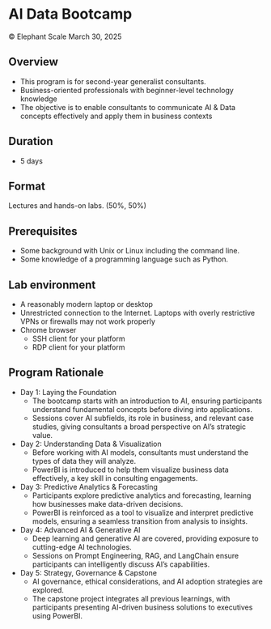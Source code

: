 # AI Data Bootcamp
© Elephant Scale
March 30, 2025


## Overview

* This program is for second-year generalist consultants.
* Business-oriented professionals with beginner-level technology knowledge
* The objective is to enable consultants to communicate AI & Data concepts effectively and apply them in business contexts

## Duration

* 5 days

## Format
Lectures and hands-on labs. (50%, 50%)

## Prerequisites

 * Some background with Unix or Linux including the command line.
 * Some knowledge of a programming language such as Python.

## Lab environment

* A reasonably modern laptop or desktop
* Unrestricted connection to the Internet. Laptops with overly restrictive VPNs or firewalls may not work properly
* Chrome browser
  - SSH client for your platform
  - RDP client for your platform
  
## Program Rationale
* Day 1: Laying the Foundation
  * The bootcamp starts with an introduction to AI, ensuring participants understand fundamental concepts before diving into applications.
  * Sessions cover AI subfields, its role in business, and relevant case studies, giving consultants a broad perspective on AI’s strategic value.
* Day 2: Understanding Data & Visualization
  * Before working with AI models, consultants must understand the types of data they will analyze.
  * PowerBI is introduced to help them visualize business data effectively, a key skill in consulting engagements.
* Day 3: Predictive Analytics & Forecasting
  * Participants explore predictive analytics and forecasting, learning how businesses make data-driven decisions.
  * PowerBI is reinforced as a tool to visualize and interpret predictive models, ensuring a seamless transition from analysis to insights.
* Day 4: Advanced AI & Generative AI
  * Deep learning and generative AI are covered, providing exposure to cutting-edge AI technologies.
  * Sessions on Prompt Engineering, RAG, and LangChain ensure participants can intelligently discuss AI’s capabilities.
* Day 5: Strategy, Governance & Capstone
  * AI governance, ethical considerations, and AI adoption strategies are explored.
  * The capstone project integrates all previous learnings, with participants presenting AI-driven business solutions to executives using PowerBI.